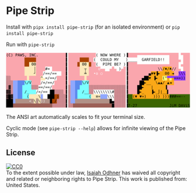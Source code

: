 
# Pipe Strip

Install with `pipx install pipe-strip` (for an isolated environment) or `pip install pipe-strip`

Run with `pipe-strip`

![Pipe Strip](https://raw.githubusercontent.com/1j01/pipe-strip/v0.1.0/src/pipe_strip/resources/pipe_strip_v12.ans.svg)

The ANSI art automatically scales to fit your terminal size.

Cyclic mode (see `pipe-strip --help`) allows for infinite viewing of the Pipe Strip.

## License

<p xmlns:dct="http://purl.org/dc/terms/" xmlns:vcard="http://www.w3.org/2001/vcard-rdf/3.0#">
  <a rel="license"
     href="https://creativecommons.org/publicdomain/zero/1.0/">
    <img src="https://i.creativecommons.org/p/zero/1.0/88x31.png" style="border-style: none;" alt="CC0" />
  </a>
  <br />
  To the extent possible under law,
  <a rel="dct:publisher"
     href="https://isaiahodhner.io">
    <span property="dct:title">Isaiah Odhner</span></a>
  has waived all copyright and related or neighboring rights to
  <span property="dct:title">Pipe Strip</span>.
This work is published from:
<span property="vcard:Country" datatype="dct:ISO3166"
      content="US" about="https://isaiahodhner.io">
  United States</span>.
</p>
